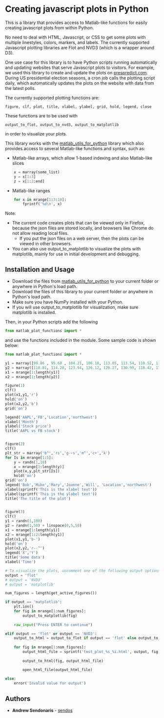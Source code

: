 # Creating javascript plots in Python
This is a library that provides access to Matlab-like functions for easily creating javascript plots from within Python. 

No need to deal with HTML, Javascript, or CSS to get some plots with multiple linestyles, colors, markers, and labels. The currently supported Javascript plotting libraries are Flot and NVD3 (which is a wrapper around D3).

One use case for this library is to have Python scripts running automatically and updating websites that serve Javascript plots to visitors. For example, we used this library to create and update the plots on [prespredict.com](http://prespredict.com). During US presidential election seasons, a cron job calls the plotting script daily, which automatically updates the plots on the website with data from the latest polls.

The currently supported plotting functions are:

    figure, clf, plot, title, xlabel, ylabel, grid, hold, legend, close

These functions are to be used with 
          
    output_to_flot, output_to_nvd3, output_to_matplotlib

in order to visualize your plots.

This library works with the [matlab_utils_for_python](https://github.com/sendos/matlab_utils_for_python) library which also provides access to several Matlab-like functions and syntax, such as:
* Matlab-like arrays, which allow 1-based indexing and also Matlab-like slices
```python
    x = marray(some_list)
    y = x[1:3]
    z = x[1:2:end]
```
* Matlab-like ranges
```python
    for x in mrange[1:3:10]:
        fprintf('%d\n', x)
```

Note: 
* The current code creates plots that can be viewed only in Firefox, because the json files are stored locally, and browsers like Chrome do not allow reading local files.
   * If you put the json files on a web server, then the plots can be viewed in other browsers.
* You can also use output_to_matplotlib to visualize the plots with matplotlib, mainly for use in initial development and debugging.
   

## Installation and Usage

* Download the files from [matlab_utils_for_python](https://github.com/sendos/matlab_utils_for_python) to your current folder or anywhere in Python's load path.
* Download the files of this library to your current folder or anywhere in Python's load path. 
* Make sure you have NumPy installed with your Python.
* If you will use output_to_matplotlib for visualization, make sure matplotlib is installed.

Then, in your Python scripts add the following
```python
from matlab_plot_functions import *
```
and use the functions included in the module. Some sample code is shown below:
```python
from matlab_plot_functions import *

y1 = marray([99.86 , 95.60 , 104.21, 106.10, 113.05, 113.54, 110.52, 115.82, 121.35, 136.99, 143.66, 141.05]);
y2 = marray([118.81, 114.28, 123.94, 126.12, 128.27, 130.99, 118.42, 115.05, 130.32, 135.54, 142.05, 139.39]);
x1 = mrange[1:length(y1)]
x2 = mrange[1:length(y2)]

figure(1)
clf()
plot(x1,y1,'r')
hold('on')
plot(x2,y2,'b')
grid('on')

legend('AAPL','FB','Location','northwest')
xlabel('Month')
ylabel('Stock price')
title('AAPL vs FB stock')


figure(2)
clf()
plt_str = marray('b^','rs','g--s','m^','c+','k')
for Is in mrange[1:5]:
    y = randn(1,10)
    x = mrange[1:length(y)]
    plot(x,y,plt_str[Is])
    hold('on')
grid('on')
legend('Bob','Mike','Mary','Joanne','Will', 'Location','northwest')
xlabel(sprintf('This is the xlabel text'))
ylabel(sprintf('This is the ylabel text'))
title('The title of the plot')

    
figure(3)
clf()
y1 = randn(1,100)
y2 = randn(1,50) + linspace(0,5,50)
x1 = mrange[1:length(y1)]
x2 = mrange[1:2:length(y1)]
plot(x1,y1,'b-')
hold('on')
plot(x2,y2,'r--^')    
legend('X','Y')
title('Some data')
xlabel('Time')

# To visualize the plots, uncomment one of the following output options
output = 'flot'
# output = 'NVD3'
# output = 'matplotlib'

num_figures = length(get_active_figures())

if output == 'matplotlib':
    plt.ion()
    for fig in mrange[1:num_figures]:
        output_to_matplotlib(fig)
        
    raw_input("Press ENTER to continue")

elif output == 'flot' or output == 'NVD3':
    output_to_html = output_to_flot if output == 'flot' else output_to_nvd3
    
    for fig in mrange[1:num_figures]:
        output_html_file = sprintf('test_plot_%s_%i.html', output, fig)
        
        output_to_html(fig, output_html_file)

        open_html_file(output_html_file)
        
else:
    error('Invalid value for output')
```

## Authors

* **Andrew Sendonaris** - [sendos](https://github.com/sendos)

